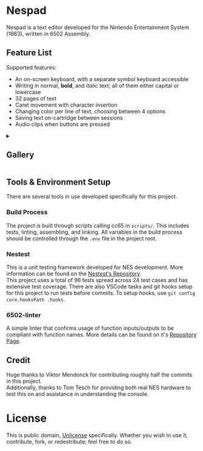 # Nespad
Nespad is a text editor developed for the Nintendo Entertainment System (1983), written in 6502 Assembly.



## Feature List
Supported features:
- An on-screen keyboard, with a separate symbol keyboard accessible
- Writing in normal, **bold**, and *italic* text; all of them either capital or lowercase
- 32 pages of text
- Caret movement with character insertion
- Changing color per line of text, choosing between 4 options
- Saving text on-cartridge between sessions
- Audio clips when buttons are pressed


<details>
<summary><h2>Gallery</h2></summary>

### Running on Real Hardware
![](./RepoIMG/0.png)
### Text modes
![](./RepoIMG/1.png)
### Insertion Mode (GIF)
![](./RepoIMG/2.gif)
### Symbol Keyboard (GIF)
![](./RepoIMG/3.gif)
### Color Changing (GIF)
![](./RepoIMG/4.gif)
### Pages
![](./RepoIMG/5.png)
</details>

## Tools & Environment Setup
There are several tools in use developed specifically for this project.

### Build Process
The project is built through scripts calling cc65 in `scripts/`. This includes tests, linting, assembling, and linking. All variables in the build process should be controlled through the `.env` file in the project root.

### Nestest
This is a unit testing framework developed for NES development. More information can be found on the [Nestest's Repository](https://github.com/Akadeax/nestest). 
<br>
This project uses a total of 96 tests spread across 24 test cases and has extensive test coverage.
There are also VSCode tasks and git hooks setup for this project to run tests before commits. To setup hooks, use `git config core.hooksPath .hooks`.

### 6502-linter
A simple linter that confirms usage of function inputs/outputs to be compliant with function names. More details can be found on it's [Repository Page](https://github.com/Akadeax/6502-linter).

## Credit
Huge thanks to Viktor Mendonck for contributing roughly half the commits in this project.
<br>
Additionally, thanks to Tom Tesch for providing both real NES hardware to test this on and assistance in understanding the console.

 # License
 This is public domain, [Unlicense](https://unlicense.org/) specifically. Whether you wish to use it, contribute, fork, or redestribute; feel free to do so.